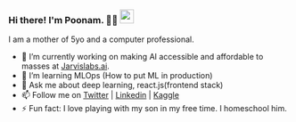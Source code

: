### Hi there! I'm Poonam. :woman_technologist: <img src="https://raw.githubusercontent.com/MartinHeinz/MartinHeinz/master/wave.gif" width="25"> 
I am a mother of 5yo and a computer professional.

- 🔭 I’m currently working on making AI accessible and affordable to masses at [Jarvislabs.ai](https://jarvislabs.ai/).
- 🌱 I’m learning MLOps (How to put ML in production)
- 💬 Ask me about deep learning, react.js(frontend stack)
- 📫 Follow me on [Twitter](https://twitter.com/Poonamligade) | [Linkedin](https://www.linkedin.com/in/poonamligade) | [Kaggle](https://www.kaggle.com/poonaml)
- ⚡ Fun fact: I love playing with my son in my free time. I homeschool him.
